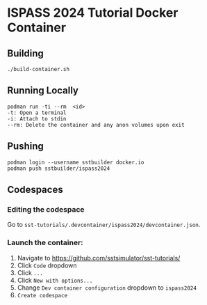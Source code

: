 # ISPASS 2024 Tutorial Docker Container

## Building
```
./build-container.sh
```

## Running Locally

```
podman run -ti --rm  <id>
-t: Open a terminal
-i: Attach to stdin
--rm: Delete the container and any anon volumes upon exit
```

## Pushing
```
podman login --username sstbuilder docker.io
podman push sstbuilder/ispass2024
```

## Codespaces
### Editing the codespace
Go to `sst-tutorials/.devcontainer/ispass2024/devcontainer.json`.

### Launch the container:
1. Navigate to https://github.com/sstsimulator/sst-tutorials/
2. Click `Code` dropdown
3. Click `...`
4. Click `New with options...`
5. Change `Dev container configuration` dropdown to `ispass2024`
6. `Create codespace`
